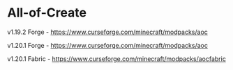 # All-of-Create

v1.19.2 Forge - https://www.curseforge.com/minecraft/modpacks/aoc

v1.20.1 Forge - https://www.curseforge.com/minecraft/modpacks/aoc

v1.20.1 Fabric - https://www.curseforge.com/minecraft/modpacks/aocfabric
